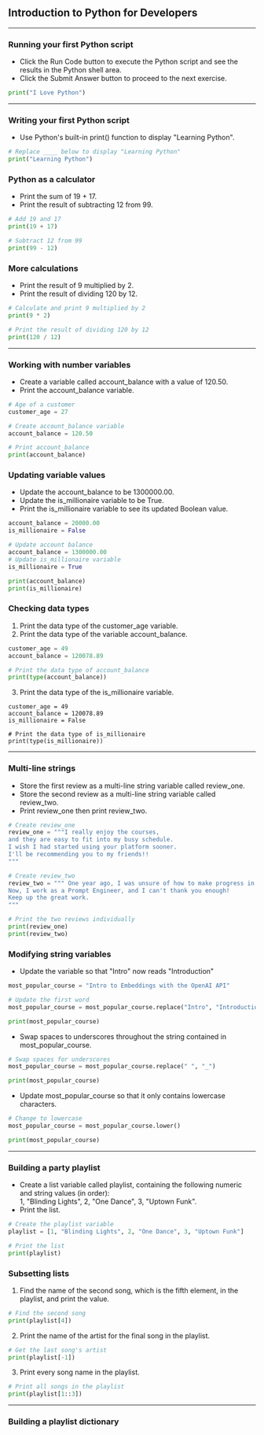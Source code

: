## Introduction to Python for Developers
---
### Running your first Python script
* Click the Run Code button to execute the Python script and see the results in the Python shell area.
* Click the Submit Answer button to proceed to the next exercise.
```python
print("I Love Python")
```
---
### Writing your first Python script
* Use Python's built-in print() function to display "Learning Python".
```python
# Replace ____ below to display "Learning Python"
print("Learning Python")
```
### Python as a calculator
* Print the sum of 19 + 17.
* Print the result of subtracting 12 from 99.
```python
# Add 19 and 17
print(19 + 17)

# Subtract 12 from 99
print(99 - 12)
```
### More calculations
* Print the result of 9 multiplied by 2.
* Print the result of dividing 120 by 12.
```python
# Calculate and print 9 multiplied by 2
print(9 * 2)

# Print the result of dividing 120 by 12
print(120 / 12)
```
---
### Working with number variables
* Create a variable called account_balance with a value of 120.50.
* Print the account_balance variable.
```python
# Age of a customer
customer_age = 27

# Create account_balance variable
account_balance = 120.50

# Print account_balance
print(account_balance)
```
### Updating variable values
* Update the account_balance to be 1300000.00.
* Update the is_millionaire variable to be True.
* Print the is_millionaire variable to see its updated Boolean value.
```python
account_balance = 20000.00
is_millionaire = False

# Update account balance
account_balance = 1300000.00
# Update is_millionaire variable
is_millionaire = True

print(account_balance)
print(is_millionaire)
```
### Checking data types
1. Print the data type of the customer_age variable.
2. Print the data type of the variable account_balance.
```python
customer_age = 49
account_balance = 120078.89

# Print the data type of account_balance
print(type(account_balance))
```
3. Print the data type of the is_millionaire variable.
```pyyhon
customer_age = 49
account_balance = 120078.89
is_millionaire = False

# Print the data type of is_millionaire
print(type(is_millionaire))
```
---
### Multi-line strings
* Store the first review as a multi-line string variable called review_one.
* Store the second review as a multi-line string variable called review_two.
* Print review_one then print review_two.
```python
# Create review_one
review_one = """I really enjoy the courses,
and they are easy to fit into my busy schedule. 
I wish I had started using your platform sooner.
I'll be recommending you to my friends!!
"""

# Create review_two
review_two = """ One year ago, I was unsure of how to make progress in my career. 
Now, I work as a Prompt Engineer, and I can't thank you enough! 
Keep up the great work.
"""

# Print the two reviews individually
print(review_one)
print(review_two)
```
### Modifying string variables
* Update the variable so that "Intro" now reads "Introduction"
```python
most_popular_course = "Intro to Embeddings with the OpenAI API"

# Update the first word
most_popular_course = most_popular_course.replace("Intro", "Introduction")

print(most_popular_course)
```
* Swap spaces to underscores throughout the string contained in most_popular_course.
```python
# Swap spaces for underscores
most_popular_course = most_popular_course.replace(" ", "_")

print(most_popular_course)
```
* Update most_popular_course so that it only contains lowercase characters.
```Python
# Change to lowercase
most_popular_course = most_popular_course.lower()

print(most_popular_course)
```
---
### Building a party playlist
* Create a list variable called playlist, containing the following numeric and string values (in order):   
1, "Blinding Lights", 2, "One Dance", 3, "Uptown Funk".
* Print the list.
```python
# Create the playlist variable
playlist = [1, "Blinding Lights", 2, "One Dance", 3, "Uptown Funk"]

# Print the list
print(playlist)
```
### Subsetting lists
1. Find the name of the second song, which is the fifth element, in the playlist, and print the value.
```python
# Find the second song
print(playlist[4])
```
2. Print the name of the artist for the final song in the playlist.
```python
# Get the last song's artist
print(playlist[-1])
```
3. Print every song name in the playlist.
```python
# Print all songs in the playlist
print(playlist[1::3])
```
---
### Building a playlist dictionary
